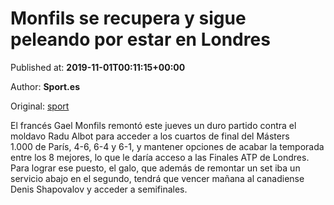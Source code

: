 
# Monfils se recupera y sigue peleando por estar en Londres

Published at: **2019-11-01T00:11:15+00:00**

Author: **Sport.es**

Original: [sport](https://www.sport.es/es/noticias/tenis/monfils-recupera-esta-cuartos-masters-1000-paris-7709844)

El francés Gael Monfils remontó este jueves un duro partido contra el moldavo Radu Albot para acceder a los cuartos de final del Másters 1.000 de París, 4-6, 6-4 y 6-1, y mantener opciones de acabar la temporada entre los 8 mejores, lo que le daría acceso a las Finales ATP de Londres.
Para lograr ese puesto, el galo, que además de remontar un set iba un servicio abajo en el segundo, tendrá que vencer mañana al canadiense Denis Shapovalov y acceder a semifinales.
